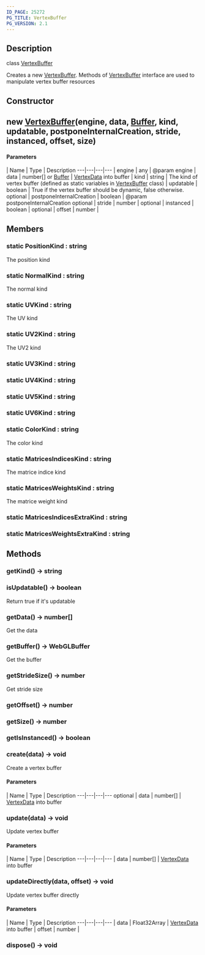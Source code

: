 ```yaml
---
ID_PAGE: 25272
PG_TITLE: VertexBuffer
PG_VERSION: 2.1
---
```

## Description

class [VertexBuffer](/classes/2.4/VertexBuffer)

Creates a new [VertexBuffer](/classes/2.4/VertexBuffer). Methods of [VertexBuffer](/classes/2.4/VertexBuffer) interface are used to manipulate vertex buffer resources

## Constructor

## new [VertexBuffer](/classes/2.4/VertexBuffer)(engine, data, [Buffer](/classes/2.4/Buffer), kind, updatable, postponeInternalCreation, stride, instanced, offset, size)



#### Parameters
 | Name | Type | Description
---|---|---|---
 | engine | any |    @param engine
 | data | number[] or [Buffer](/classes/2.4/Buffer) |    [VertexData](/classes/2.4/VertexData) into buffer
 | kind | string |    The kind of vertex buffer (defined as static variables in [VertexBuffer](/classes/2.4/VertexBuffer) class)
 | updatable | boolean |    True if the vertex buffer should be dynamic, false otherwise.
optional | postponeInternalCreation | boolean |    @param postponeInternalCreation
optional | stride | number | 
optional | instanced | boolean | 
optional | offset | number |    
## Members

### static PositionKind : string

The position kind

### static NormalKind : string

The normal kind

### static UVKind : string

The UV kind

### static UV2Kind : string

The UV2 kind

### static UV3Kind : string



### static UV4Kind : string



### static UV5Kind : string



### static UV6Kind : string



### static ColorKind : string

The color kind

### static MatricesIndicesKind : string

The matrice indice kind

### static MatricesWeightsKind : string

The matrice weight kind

### static MatricesIndicesExtraKind : string



### static MatricesWeightsExtraKind : string



## Methods

### getKind() &rarr; string


### isUpdatable() &rarr; boolean

Return true if it's updatable
### getData() &rarr; number[]

Get the data
### getBuffer() &rarr; WebGLBuffer

Get the buffer
### getStrideSize() &rarr; number

Get stride size
### getOffset() &rarr; number


### getSize() &rarr; number


### getIsInstanced() &rarr; boolean


### create(data) &rarr; void

Create a vertex buffer

#### Parameters
 | Name | Type | Description
---|---|---|---
optional | data | number[] |    [VertexData](/classes/2.4/VertexData) into buffer

### update(data) &rarr; void

Update vertex buffer

#### Parameters
 | Name | Type | Description
---|---|---|---
 | data | number[] |    [VertexData](/classes/2.4/VertexData) into buffer

### updateDirectly(data, offset) &rarr; void

Update vertex buffer directly

#### Parameters
 | Name | Type | Description
---|---|---|---
 | data | Float32Array |    [VertexData](/classes/2.4/VertexData) into buffer
 | offset | number |    
### dispose() &rarr; void



